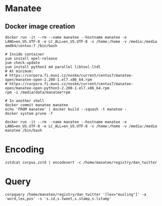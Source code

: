 # Manatee

## Docker image creation
```
docker run -it --rm --name manatee --hostname manatee -e LANG=en_US.UTF-8 -e LC_ALL=en_US.UTF-8 -v /home:/home -v /media:/media amd64/centos:7 /bin/bash

# Inside container
yum install epel-release
yum check-update
yum install python3 m4 parallel libtool-ltdl
# At minimum:
# https://corpora.fi.muni.cz/noske/current/centos7/manatee-open/manatee-open-2.208-1.el7.x86_64.rpm
# https://corpora.fi.muni.cz/noske/current/centos7/manatee-open/manatee-open-python3-2.208-1.el7.x86_64.rpm
rpm -i /media/data/manatee*rpm

# In another shell
docker commit manatee manatee
echo 'FROM manatee' | docker build --squash -t manatee -
docker system prune -f

docker run -it --rm --name manatee --hostname manatee -e LANG=en_US.UTF-8 -e LC_ALL=en_US.UTF-8 -v /home:/home -v /media:/media manatee /bin/bash
```

# Encoding
`zstdcat corpus.zstd | encodevert -c /home/manatee/registry/dan_twitter`

# Query
`corpquery /home/manatee/registry/dan_twitter '[lex="musling"]' -a 'word,lex,pos' -s 's.id,s.tweet,s.stamp,s.lstamp'`
